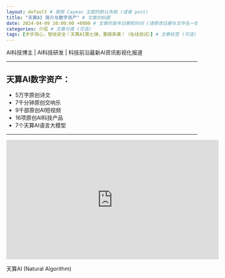 ```yaml
---
layout: default # 使用 Cayman 主题的默认布局 (或者 post)
title: "天算AI 简介与数字资产" # 文章的标题
date: 2024-04-09 10:00:00 +0800 # 文章的发布日期和时间 (请修改日期与文件名一致)
categories: 介绍 # 文章分类 (可选)
tags: [步步惊心，智绘安全！天算AI第七弹，重磅来袭！（在线测试）] # 文章标签 (可选)
---
```


AI科技博主 | AI科技研发 | 科技前沿最新AI资讯影视化报道

---

## 天算AI数字资产：

*   5万字原创诗文
*   7千分钟原创交响乐
*   9千部原创AI短视频
*   16项原创AI科技产品
*   7个天算AI语言大模型

---

<iframe width="560" height="315" src="https://www.youtube.com/embed/SLv6RckpPWM?si=m8lxR8b4VTZKTXEn" title="YouTube video player" frameborder="0" allow="accelerometer; autoplay; clipboard-write; encrypted-media; gyroscope; picture-in-picture; web-share" referrerpolicy="strict-origin-when-cross-origin" allowfullscreen></iframe>

天算AI (Natural Algorithm)
